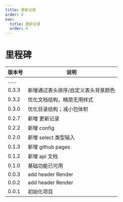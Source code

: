 ```yaml
---
title: 更新记录
order: 4
nav:
  title: 更新记录
  order: 4
---
```


# 里程碑

| 版本号 | 说明                                |
| ------ | ----------------------------------- |
| ……     | <div style="width:80%"></div>       |
| 0.3.3  | 新增通过表头排序/自定义表头背景颜色 |
| 0.3.2  | 优化文档结构，精简无用样式          |
| 0.3.0  | 优化目录结构；减小包体积            |
| 0.2.7  | 新增 更新记录                       |
| 0.2.2  | 新增 config                         |
| 0.2.0  | 新增 select 类型输入                |
| 0.1.3  | 新增 github pages                   |
| 0.1.2  | 新增 api 文档                       |
| 0.1.0  | 基础功能已可用                      |
| 0.0.3  | add header Render                   |
| 0.0.2  | add header Render                   |
| 0.0.1  | 初始化项目                          |

